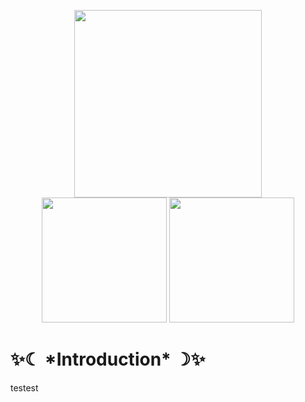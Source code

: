 <p align="center">
    <img width="300" src="https://blinkies.cafe/b/display/0134-fluttershy.gif"><br>
    <img width="200" src="https://blinkies.cafe/b/display/0132-rainbowdash.gif">
    <img width="200" src="https://blinkies.cafe/b/display/0031-dogpaw.gif">
</p>

<html lang="en">
<head>
  <meta charset="UTF-8">
</head>
<body>
  <h1>✨☾ *Introduction* ☽✨</h1>
</body>
</html>
testest
